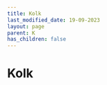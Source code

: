 ```yaml
---
title: Kolk
last_modified_date: 19-09-2023
layout: page
parent: K
has_children: false
---
```


Kolk
====

